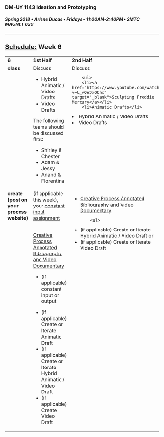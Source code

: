 ### DM-UY 1143 Ideation and Prototyping
##### Spring 2018 • Arlene Ducao • Fridays • 11:00AM-2:40PM • 2MTC MAGNET 820

---
## [Schedule:](schedule.md) Week 6


<table>
<tr>
  <td valign="top"><strong>6</strong></td>
  <td valign="top" width="48%"><strong>1st Half</strong></td>
  <td valign="top" width="48%"><strong>2nd Half<strong></td>
</tr>
<tr>
<td valign="top"><strong>class</strong></td>
<td valign="top">Discuss
        <ul>
        

<li>Hybrid Animatic / Video Drafts</li>
<li>Video Drafts</li>    
        </ul>
The following teams should be discussed first:
<ul>
<li>Shirley &amp; Chester</li>
<li>Adam &amp; Jessy</li>
<li>Anand &amp; Florentina</li>
</ul>
</td>

<!-- 2nd column class -->
<td valign="top" width="48%">
Discuss
       
        <ul>
        <li><a href="https://www.youtube.com/watch?v=L_vQW3xQEhc" target="_blank">Sculpting Freddie Mercury</a></li>  
        <li>Animatic Drafts</li> 
 <li>Hybrid Animatic / Video Drafts</li>
<li>Video Drafts</li> 
        </ul>
</td>
 
</tr>


<!-- do -->
<tr>
  <td valign="top"><strong>create (post on your process website)</strong></td>
  <td>
  (if applicable this week), your <a href="constant_input_choices.md">constant input assignment</a>
  <br><br>
 
  <a href="creative_process.md">Creative Process Annotated Bibliography and Video Documentary</a> 
        <ul>
        <li>(if applicable) constant input or output</li>
<li>(if applicable) Create or Iterate Animatic Draft</li>
<li>(if applicable) Create or Iterate Hybrid Animatic / Video Draft</li>
<li>(if applicable) Create Video Draft</li>
  <td valign="top">
  <ul>
  

  <li><a href="creative_process.md">Creative Process Annotated Bibliography and Video Documentary</a></li>
   
        <ul>
 <li>(if applicable) Create or Iterate Hybrid Animatic / Video Draft or</li>
<li>(if applicable) Create or Iterate Video Draft</li>      
        </ul></td>
</table>



